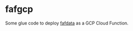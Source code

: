 # fafgcp

Some glue code to deploy [fafdata](https://github.com/yaniv-aknin/fafdata) as a GCP Cloud Function.
